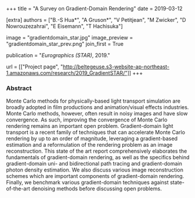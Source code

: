 +++
title = "A Survey on Gradient-Domain Rendering"
date = 2019-03-12

[extra]
authors = ["B.-S Hua*", "A Gruson*", "V Petitjean", "M Zwicker", "D Nowrouzezahrai", "E Eisemann", "T Hachisuka"]

image = "gradientdomain_star.jpg"
image_preview = "gradientdomain_star_prev.png"
join_first = True

publication = "*Eurographics (STAR)*, 2019."

url = [["Project page", "http://beltegeuse.s3-website-ap-northeast-1.amazonaws.com/research/2019_GradientSTAR/"]]
+++

### Abstract

Monte Carlo methods for physically-based light transport simulation are broadly adopted in film productions and animation/visual effects industries. Monte Carlo methods, however, often result in noisy images and have slow convergence. As such, improving the convergence of Monte Carlo rendering remains an important open problem. Gradient-domain light transport is a recent family of techniques that can accelerate Monte Carlo rendering by up to an order of magnitude, leveraging a gradient-based estimation and a reformulation of the rendering problem as an image reconstruction. This state of the art report comprehensively elaborates the fundamentals of gradient-domain rendering, as well as the specifics behind gradient-domain uni- and bidirectional path tracing and gradient-domain photon density estimation. We also discuss various image reconstruction schemes which are important components of gradient-domain rendering. Finally, we benchmark various gradient-domain techniques against state-of-the-art denoising methods before discussing open problems.